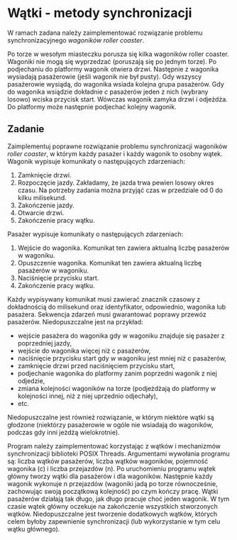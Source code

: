 # Wątki - metody synchronizacji

W ramach zadana należy zaimplementować rozwiązanie problemu synchronizacyjnego  _wagoników roller coaster_.

Po torze w wesołym miasteczku porusza się kilka wagoników roller coaster. Wagoniki nie mogą się wyprzedzać (poruszają się po jednym torze). Po podjechaniu do platformy wagonik otwiera drzwi. Następnie z wagonika wysiadają pasażerowie (jeśli wagonik nie był pusty). Gdy wszyscy pasażerowie wysiądą, do wagonika wsiada kolejna grupa pasażerów. Gdy do wagonika wsiądzie dokładnie  _c_  pasażerów jeden z nich (wybrany losowo) wciska przycisk start. Wówczas wagonik zamyka drzwi i odjeżdża. Do platformy może następnie podjechać kolejny wagonik.

## Zadanie

Zaimplementuj poprawne rozwiązanie problemu synchronizacji wagoników _roller coaster_, w którym każdy pasażer i każdy wagonik to osobny wątek. Wagonik wypisuje komunikaty o następujących zdarzeniach:

1.  Zamknięcie drzwi.
2.  Rozpoczęcie jazdy. Zakładamy, że jazda trwa pewien losowy okres czasu. Na potrzeby zadania można przyjąć czas w przedziale od 0 do kilku milisekund.
3.  Zakończenie jazdy.
4.  Otwarcie drzwi.
5.  Zakończenie pracy wątku.

Pasażer wypisuje komunikaty o następujących zdarzeniach:

1.  Wejście do wagonika. Komunikat ten zawiera aktualną liczbę pasażerów w wagoniku.
2.  Opuszczenie wagonika. Komunikat ten zawiera aktualną liczbę pasażerów w wagoniku.
3.  Naciśnięcie przycisku  start.
4.  Zakończenie pracy wątku.

Każdy wypisywany komunikat musi zawierać znacznik czasowy z dokładnością do milisekund oraz identyfikator, odpowiednio, wagonika lub pasażera. Sekwencja zdarzeń musi gwarantować poprawy przewóz pasażerów. Niedopuszczalne jest  na przykład:

-   wejście pasażera do wagonika gdy w wagoniku znajduje się pasażer z poprzedniej jazdy,
-   wejście do wagonika więcej niż  c  pasażerów,
-   naciśnięcie przycisku  start  gdy w wagoniku jest mniej niż  c  pasażerów,
-   zamknięcie drzwi przed naciśnięciem przycisku  start,
-   podjechanie wagonika do platformy zanim poprzedni wagonik z niej odjedzie,
-   zmiana kolejności wagoników na torze (podjeżdżają do platformy w kolejności innej, niż z niej uprzednio odjechały),
-   etc.

Niedopuszczalne jest również rozwiązanie, w którym niektóre wątki są głodzone (niektórzy pasażerowie w ogóle nie wsiadają do wagoników, podczas gdy inni jeżdżą wielokrotnie).

Program należy zaimplementować korzystając z wątków i mechanizmów synchronizacji biblioteki POSIX Threads. Argumentami wywołania programu są: liczba wątków pasażerów, liczba wątków wagoników, pojemność wagonika (c) i liczba przejazdów (n). Po uruchomieniu programu wątek główny tworzy wątki dla pasażerów i dla wagoników. Następnie każdy wagonik wykonuje n  przejazdów (wagoniki jadą po torze równocześnie, zachowując swoją początkową kolejność) po czym kończy pracę. Wątki pasażerów działają tak długo, jak długo pracuje choć jeden wagonik. W tym czasie wątek główny oczekuje na zakończenie wszystkich stworzonych wątków. Niedopuszczalne jest tworzenie dodatkowych wątków, których celem byłoby zapewnienie synchronizacji (lub wykorzystanie w tym celu wątku głównego).